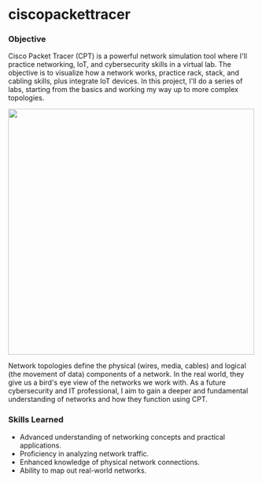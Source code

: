 # ciscopackettracer
### Objective

Cisco Packet Tracer (CPT) is a powerful network simulation tool where I'll practice networking, IoT, and cybersecurity skills in a virtual lab. The objective is to visualize how a network works, practice rack, stack, and cabling skills, plus integrate IoT devices. In this project, I'll do a series of labs, starting from the basics and working my way up to more complex topologies. <br>
<div>
<img src="https://www.gliffy.com/sites/default/files/image/2022-08/star-topology.png" width = "500" length = "500">
</div>

Network topologies define the physical (wires, media, cables) and logical (the movement of data) components of a network. In the real world, they give us a bird's eye view of the networks we work with. As a future cybersecurity and IT
professional, I aim to gain a deeper and fundamental understanding of networks and how they function using CPT.

### Skills Learned
- Advanced understanding of networking concepts and practical applications.
- Proficiency in analyzing network traffic.
- Enhanced knowledge of physical network connections.
- Ability to map out real-world networks.
